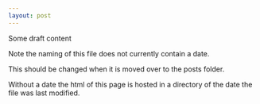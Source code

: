 ```yaml
---
layout: post
---
```


Some draft content

Note the naming of this file does not currently contain a date.

This should be changed when it is moved over to the posts folder.

Without a date the html of this page is hosted in a directory of the date the file was last modified.
